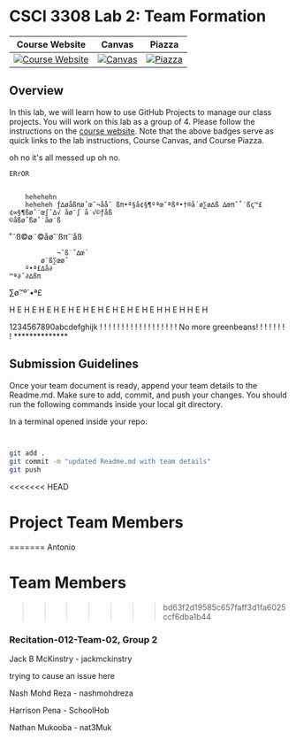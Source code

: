 # CSCI 3308 Lab 2: Team Formation

|                                                Course Website                                                 |                                                   Canvas                                                    |                                              Piazza                                               |
| :-----------------------------------------------------------------------------------------------------------: | :---------------------------------------------------------------------------------------------------------: | :-----------------------------------------------------------------------------------------------: |
| [![Course Website](https://img.shields.io/badge/Labs-Lab2-0A4D99)](https://cuboulder-csci3308.pages.dev/docs/labs/lab2/) | [![Canvas](https://img.shields.io/badge/Canvas-CSCI3308-CFB87C)](https://canvas.colorado.edu/courses/86400) | [![Piazza](https://img.shields.io/badge/-Piazza-3e7aab)](https://piazza.com/class/l6xrg9j9pa37pa) |

## Overview
In this lab, we will learn how to use GitHub Projects to manage our class projects. You will work on this lab as a group of 4. Please follow the instructions on the [course website](https://cuboulder-csci3308.pages.dev/docs/labs/lab2/). Note that the above badges serve as quick links to the lab instructions, Course Canvas, and Course Piazza. 

oh no it's all messed up oh no.

	ERrOR


		hehehehn
		heheheh	ƒ∆øåßπøˆœ˜¬åå˜ ßπ•ª§å¢§¶ºªœ˜ªßª•†®å´ø∑ø∆ß ∆œπˆ˚˙ßç™£¢∞§¶ßøˆ¨œ∫˜∆√ åø¨∫ å˙√©ƒåß
	©åßøˆßøˆ˙åø˙ß
˚¨ß©ø¨©åøˆ˙ßπˆ˙åß

				¬ˆß˙˚∆œ´
			ø¨ß∑œøˆ
		º•ª£∆å∂
	™ª∂ˆ∂∆ßπ
∑ø™º´•ª£

H   E    H   E     H     E     H     E
H	E	H	E	H	E
H		E		H		E
H			E			H
H				E				H
H					E					H

1234567890abcdefghijk ! ! ! ! ! ! ! ! ! ! ! ! ! ! ! ! ! ! No more greenbeans! ! ! ! ! ! ! ! **************

## Submission Guidelines
Once your team document is ready, append your team details to the Readme.md. Make sure to add, commit, and push your changes. You should run the following commands inside your local git directory.

In a terminal opened inside your repo:

```bash

	
git add .
git commit -m "updated Readme.md with team details"
git push
```
<<<<<<< HEAD

# Project Team Members
=======
Antonio
# Team Members
>>>>>>> bd63f2d19585c657faff3d1fa6025ccf6dba1b44

### Recitation-012-Team-02, Group 2

Jack B McKinstry - jackmckinstry

trying to cause an issue here

Nash Mohd Reza - nashmohdreza

Harrison Pena - SchoolHob

Nathan Mukooba - nat3Muk
